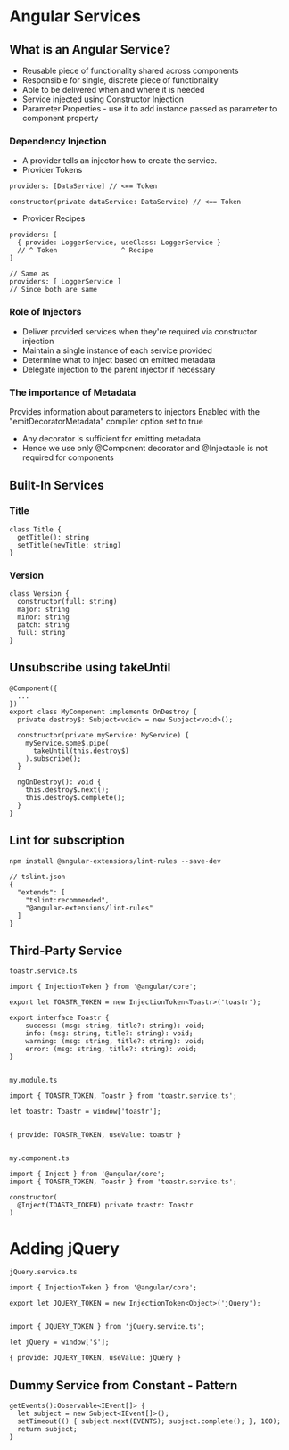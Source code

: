 # Angular Services

## What is an Angular Service?

- Reusable piece of functionality shared across components
- Responsible for single, discrete piece of functionality
- Able to be delivered when and where it is needed
- Service injected using Constructor Injection
- Parameter Properties - use it to add instance passed as parameter to component property

### Dependency Injection

- A provider tells an injector how to create the service.
- Provider Tokens

```
providers: [DataService] // <== Token

constructor(private dataService: DataService) // <== Token
```

- Provider Recipes

```
providers: [
  { provide: LoggerService, useClass: LoggerService }
  // ^ Token                ^ Recipe
]

// Same as
providers: [ LoggerService ]
// Since both are same
```

### Role of Injectors

- Deliver provided services when they're required via constructor injection
- Maintain a single instance of each service provided
- Determine what to inject based on emitted metadata
- Delegate injection to the parent injector if necessary

### The importance of Metadata

Provides information about parameters to injectors
Enabled with the "emitDecoratorMetadata" compiler option set to true

- Any decorator is sufficient for emitting metadata
- Hence we use only @Component decorator and @Injectable is not required for components

## Built-In Services

### Title

```
class Title {
  getTitle(): string
  setTitle(newTitle: string)
}
```

### Version

```
class Version {
  constructor(full: string)
  major: string
  minor: string
  patch: string
  full: string
}
```

## Unsubscribe using takeUntil

```
@Component({
  ...
})
export class MyComponent implements OnDestroy {
  private destroy$: Subject<void> = new Subject<void>();

  constructor(private myService: MyService) {
    myService.some$.pipe(
      takeUntil(this.destroy$)
    ).subscribe();
  }

  ngOnDestroy(): void {
    this.destroy$.next();
    this.destroy$.complete();
  }
}
```

## Lint for subscription

```
npm install @angular-extensions/lint-rules --save-dev

// tslint.json
{
  "extends": [
    "tslint:recommended",
    "@angular-extensions/lint-rules"
  ]
}
```

## Third-Party Service

```
toastr.service.ts

import { InjectionToken } from '@angular/core';

export let TOASTR_TOKEN = new InjectionToken<Toastr>('toastr');

export interface Toastr {
    success: (msg: string, title?: string): void;
    info: (msg: string, title?: string): void;
    warning: (msg: string, title?: string): void;
    error: (msg: string, title?: string): void;
}


my.module.ts

import { TOASTR_TOKEN, Toastr } from 'toastr.service.ts';

let toastr: Toastr = window['toastr'];


{ provide: TOASTR_TOKEN, useValue: toastr }


my.component.ts

import { Inject } from '@angular/core';
import { TOASTR_TOKEN, Toastr } from 'toastr.service.ts';

constructor(
  @Inject(TOASTR_TOKEN) private toastr: Toastr
)
```

# Adding jQuery

```
jQuery.service.ts

import { InjectionToken } from '@angular/core';

export let JQUERY_TOKEN = new InjectionToken<Object>('jQuery');


import { JQUERY_TOKEN } from 'jQuery.service.ts';

let jQuery = window['$'];

{ provide: JQUERY_TOKEN, useValue: jQuery }

```

## Dummy Service from Constant - Pattern

```
getEvents():Observable<IEvent[]> {
  let subject = new Subject<IEvent[]>();
  setTimeout(() { subject.next(EVENTS); subject.complete(); }, 100);
  return subject;
}
```
